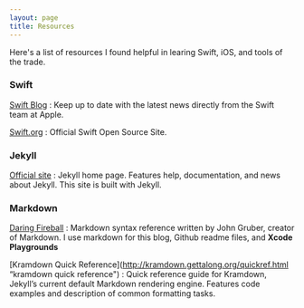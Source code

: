 ```yaml
---
layout: page
title: Resources
---
```


Here's a list of resources I found helpful in learing Swift, iOS, and tools of the trade.

### Swift

[Swift Blog](https://developer.apple.com/swift/blog/ "Official Swift Blog")
: Keep up to date with the latest news directly from the Swift team at Apple.

[Swift.org](https://swift.org "Swift.org")
: Official Swift Open Source Site.

### Jekyll

[Official site](http://jekyllrb.com/ "Official Jekyll site")
: Jekyll home page. Features help, documentation, and news about Jekyll. This site is built with Jekyll.

### Markdown

[Daring Fireball](http://daringfireball.net/projects/markdown/syntax "markdown syntax")
: Markdown syntax reference written by John Gruber, creator of Markdown. I use markdown for this blog, Github readme files, and **Xcode Playgrounds**

[Kramdown Quick Reference](http://kramdown.gettalong.org/quickref.html “kramdown quick reference") 
: Quick reference guide for Kramdown, Jekyll’s current default Markdown rendering engine. Features code examples and description of common formatting tasks.  

